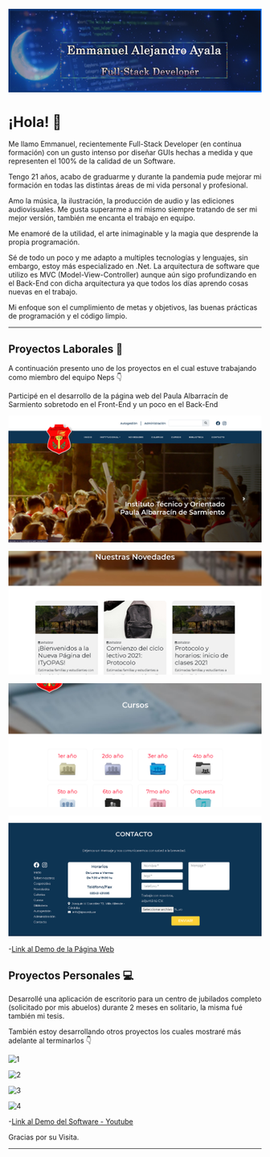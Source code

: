 ![header](images/Untitled.png)

# **¡Hola!** :penguin:
Me llamo Emmanuel, recientemente Full-Stack Developer (en contínua formación) con un gusto intenso por diseñar GUIs hechas a medida y que representen el 100% de la calidad de un Software.

Tengo 21 años, acabo de graduarme y durante la pandemia pude mejorar mi formación en todas las distintas áreas de mi vida personal y profesional.

Amo la música, la ilustración, la producción de audio y las ediciones audiovisuales. Me gusta superarme a mí mismo siempre tratando de ser mi mejor versión, también me encanta el trabajo en equipo.

Me enamoré de la utilidad, el arte inimaginable y la magia que desprende la propia programación.

Sé de todo un poco y me adapto a multiples tecnologías y lenguajes, sin embargo, estoy más especializado en .Net. La arquitectura de software que utilizo es MVC (Model-View-Controller) aunque aún sigo profundizando en el Back-End con dicha arquitectura ya que todos los días aprendo cosas nuevas en el trabajo.

Mi enfoque son el cumplimiento de metas y objetivos, las buenas prácticas de programación y el código limpio.

---

## **Proyectos Laborales** :rocket:
A continuación presento uno de los proyectos en el cual estuve trabajando como miembro del equipo Neps :point_down:

Participé en el desarrollo de la página web del Paula Albarracín de Sarmiento sobretodo en el Front-End y un poco en el Back-End

![1](images/IPAS-1-Index.png)

![2](images/IPAS-2-Novedades.png)

![3](images/IPAS-3-Cursos.png)

![4](images/IPAS-4-Contacto.png)

-[Link al Demo de la Página Web](http://nepsdns.no-ip.biz/pagina_web_ipas)


## **Proyectos Personales** :computer:
Desarrollé una aplicación de escritorio para un centro de jubilados completo (solicitado por mis abuelos) durante 2 meses en solitario, la misma fué también mi tesis.

También estoy desarrollando otros proyectos los cuales mostraré más adelante al terminarlos :point_down:

![1](images/Júbilo-1-Login.png)

![2](images/Júbilo-2-Menu.png)

![3](images/Júbilo-3-Partners.png)

![4](images/Júbilo-4-Payments.png)

-[Link al Demo del Software - Youtube](https://youtu.be/uRA9luuZngg)


Gracias por su Visita.

---
<!--
## Mis competencias son :100: 


- **NombreTecnología:** Ejemplo.



**EmmaAyala/EmmaAyala** is a ✨ _special_ ✨ repository because its `README.md` (this file) appears on your GitHub profile.

Here are some ideas to get you started:

- 🔭 I’m currently working on ...
- 🌱 I’m currently learning ...
- 👯 I’m looking to collaborate on ...
- 🤔 I’m looking for help with ...
- 💬 Ask me about ...
- 📫 How to reach me: ...
- 😄 Pronouns: ...
- ⚡ Fun fact: ...
-->
